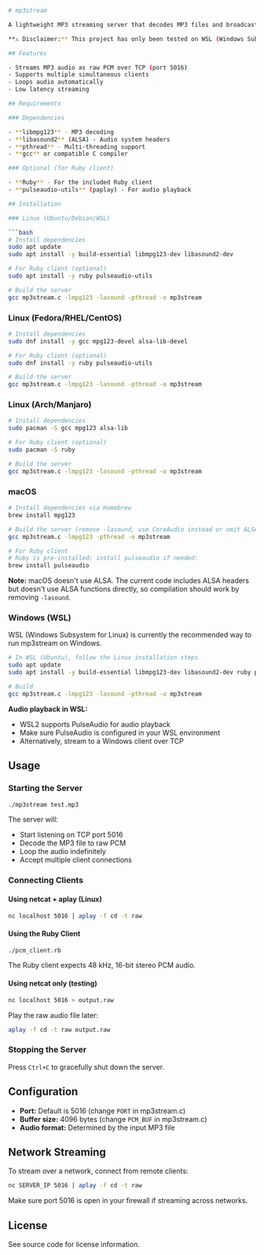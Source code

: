 ```bash
# mp3stream

A lightweight MP3 streaming server that decodes MP3 files and broadcasts raw PCM audio over TCP to multiple clients.

**⚠️ Disclaimer:** This project has only been tested on WSL (Windows Subsystem for Linux) so far. Installation instructions for other platforms are provided but may require adjustments.

## Features

- Streams MP3 audio as raw PCM over TCP (port 5016)
- Supports multiple simultaneous clients
- Loops audio automatically
- Low latency streaming

## Requirements

### Dependencies

- **libmpg123** - MP3 decoding
- **libasound2** (ALSA) - Audio system headers
- **pthread** - Multi-threading support
- **gcc** or compatible C compiler

### Optional (for Ruby client)

- **Ruby** - For the included Ruby client
- **pulseaudio-utils** (paplay) - For audio playback

## Installation

### Linux (Ubuntu/Debian/WSL)

```bash
# Install dependencies
sudo apt update
sudo apt install -y build-essential libmpg123-dev libasound2-dev

# For Ruby client (optional)
sudo apt install -y ruby pulseaudio-utils

# Build the server
gcc mp3stream.c -lmpg123 -lasound -pthread -o mp3stream
```

### Linux (Fedora/RHEL/CentOS)

```bash
# Install dependencies
sudo dnf install -y gcc mpg123-devel alsa-lib-devel

# For Ruby client (optional)
sudo dnf install -y ruby pulseaudio-utils

# Build the server
gcc mp3stream.c -lmpg123 -lasound -pthread -o mp3stream
```

### Linux (Arch/Manjaro)

```bash
# Install dependencies
sudo pacman -S gcc mpg123 alsa-lib

# For Ruby client (optional)
sudo pacman -S ruby

# Build the server
gcc mp3stream.c -lmpg123 -lasound -pthread -o mp3stream
```

### macOS

```bash
# Install dependencies via Homebrew
brew install mpg123

# Build the server (remove -lasound, use CoreAudio instead or omit ALSA headers)
gcc mp3stream.c -lmpg123 -pthread -o mp3stream

# For Ruby client
# Ruby is pre-installed; install pulseaudio if needed:
brew install pulseaudio
```

**Note:** macOS doesn't use ALSA. The current code includes ALSA headers but doesn't use ALSA functions directly, so compilation should work by removing `-lasound`.

### Windows (WSL)

WSL (Windows Subsystem for Linux) is currently the recommended way to run mp3stream on Windows.

```bash
# In WSL (Ubuntu), follow the Linux installation steps
sudo apt update
sudo apt install -y build-essential libmpg123-dev libasound2-dev ruby pulseaudio-utils

# Build
gcc mp3stream.c -lmpg123 -lasound -pthread -o mp3stream
```

**Audio playback in WSL:**
- WSL2 supports PulseAudio for audio playback
- Make sure PulseAudio is configured in your WSL environment
- Alternatively, stream to a Windows client over TCP

## Usage

### Starting the Server

```bash
./mp3stream test.mp3
```

The server will:
- Start listening on TCP port 5016
- Decode the MP3 file to raw PCM
- Loop the audio indefinitely
- Accept multiple client connections

### Connecting Clients

#### Using netcat + aplay (Linux)

```bash
nc localhost 5016 | aplay -f cd -t raw
```

#### Using the Ruby Client

```bash
./pcm_client.rb
```

The Ruby client expects 48 kHz, 16-bit stereo PCM audio.

#### Using netcat only (testing)

```bash
nc localhost 5016 > output.raw
```

Play the raw audio file later:
```bash
aplay -f cd -t raw output.raw
```

### Stopping the Server

Press `Ctrl+C` to gracefully shut down the server.

## Configuration

- **Port:** Default is 5016 (change `PORT` in mp3stream.c)
- **Buffer size:** 4096 bytes (change `PCM_BUF` in mp3stream.c)
- **Audio format:** Determined by the input MP3 file

## Network Streaming

To stream over a network, connect from remote clients:

```bash
nc SERVER_IP 5016 | aplay -f cd -t raw
```

Make sure port 5016 is open in your firewall if streaming across networks.

## License

See source code for license information.
```